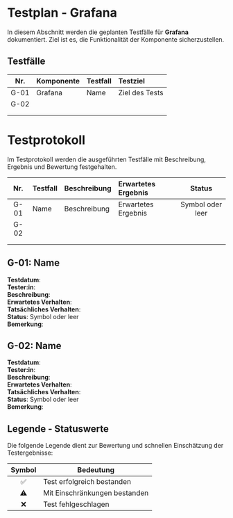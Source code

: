 # Testplan - Grafana
In diesem Abschnitt werden die geplanten Testfälle für **Grafana** dokumentiert. Ziel ist es, die Funktionalität der Komponente sicherzustellen.

## Testfälle
| Nr. | Komponente | Testfall | Testziel |
| :-: | :-- | :-- | :-- |
| G-01 | Grafana | Name | Ziel des Tests |
| G-02 |  |  |  |
|  |  |  |  |
|  |  |  |  |

# Testprotokoll
Im Testprotokoll werden die ausgeführten Testfälle mit Beschreibung, Ergebnis und Bewertung festgehalten.

| Nr. | Testfall | Beschreibung | Erwartetes Ergebnis | Status |
| :-: | :-- | :-- | :-- | :-: |
| G-01 | Name | Beschreibung | Erwartetes Ergebnis | Symbol oder leer |
| G-02 |  |  |  |  |
|  |  |  |  |  |
|  |  |  |  |  |

## G-01: Name
**Testdatum**:  
**Tester:in**:  
**Beschreibung**:  
**Erwartetes Verhalten**:  
**Tatsächliches Verhalten**:  
**Status**: Symbol oder leer  
**Bemerkung**:  

## G-02: Name
**Testdatum**:  
**Tester:in**:  
**Beschreibung**:  
**Erwartetes Verhalten**:  
**Tatsächliches Verhalten**:  
**Status**: Symbol oder leer  
**Bemerkung**:  

## Legende - Statuswerte
Die folgende Legende dient zur Bewertung und schnellen Einschätzung der Testergebnisse:

| Symbol | Bedeutung |
| :-: | --- |
| ✅ | Test erfolgreich bestanden |
| ⚠️ | Mit Einschränkungen bestanden |
| ❌ | Test fehlgeschlagen |
